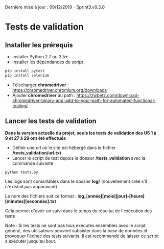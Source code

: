 Dernière mise à jour : 09/12/2019 - Sprint3.v0.3.0

# Tests de validation

## Installer les prérequis

- Installer Python 2.7 ou 3.5+
- Installer les dépendances du script :
```bash
pip install pytest
pip install selenium
```
- Télécharger __chromedriver__ : https://chromedriver.chromium.org/downloads
- Ajouter __chromedriver__ au path : https://zwbetz.com/download-chromedriver-binary-and-add-to-your-path-for-automated-functional-testing/

## Lancer les tests de validation

**Dans la version actuelle du projet, seuls les tests de validation des US 1 à 9 et 27 à 29 ont été effectués**

- Définir une url où le site est hébergé dans le fichier **/tests\_validation/url.txt**
- Lancer le script de test depuis le dossier **/tests\_validation** avec la commande suivante :
```bash
python tests.py
```

Les logs sont consultables dans le dossier __log/__ (nouvellement créé s'il n'existait pas auparavant) 

Le nom des fichiers suit ce format : __log\_\[année\]\[mois\]\[jour\]-\[heure\]\[minutes\]\[secondes\].txt__

Cela permet d'avoir un suivi dans le temps du résultat de l'exécution des tests

Note : Si les tests ne sont pas tous exécutés ensembles avec le script général, des utilisateurs peuvent subsister dans la base de données et provoquer l'échec des tests suivants. Il est recommandé de laisser ce script s'exécuter jusqu'au bout.